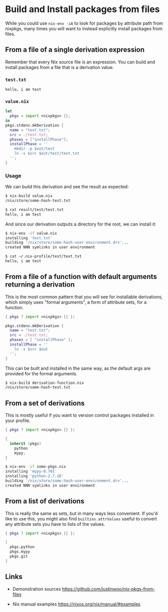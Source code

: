 # Build and Install packages from files

While you could use `nix-env -iA` to look for packages by attribute path from nixpkgs, many times you will want to instead explicitly install packages from files.

## From a file of a single derivation expression

Remember that every Nix source file is an expression. You can build and install packages from a file that is a derivation value.

### `test.txt`

```
hello, i am test
```

### `value.nix`

```nix
let
  pkgs = import <nixpkgs> {};
in
pkgs.stdenv.mkDerivation {
  name = "test.txt";
  src = ./test.txt;
  phases = ["installPhase"];
  installPhase = ''
    mkdir -p $out/test
    ln -s $src $out/test/text.txt
  '';
}
```

### Usage

We can build this derivation and see the result as expected:

```bash
$ nix-build value.nix
/nix/store/some-hash-test.txt

$ cat result/test/text.txt
hello, i am test
```

And since our derivation outputs a directory for the root, we can install it:

```bash
$ nix-env -if value.nix
installing 'test.txt'
building '/nix/store/some-hash-user-environment.drv'...
created NNN symlinks in user environment

$ cat ~/.nix-profile/test/text.txt
hello, i am test
```

## From a file of a function with default arguments returning a derivation

This is the most common pattern that you will see for installable derivations, which simply uses "formal arguments", a form of attribute sets, for a function.

```nix
{ pkgs ? import <nixpkgs> {} }:

pkgs.stdenv.mkDerivation {
  name = "test.txt";
  src = ./test.txt;
  phases = [ "installPhase" ];
  installPhase = ''
    ln -s $src $out
  '';
}
```

This can be built and installed in the same way, as the default args are provided for the formal arguments.

```bash
$ nix-build derivation-function.nix
/nix/store/some-hash-test.txt
```

## From a set of derivations

This is mostly useful if you want to version control packages installed in your profile.

```nix
{ pkgs ? import <nixpkgs> {} }:

{
  inherit (pkgs)
    python
    mypy;
}
```

```bash
$ nix-env -if some-pkgs.nix
installing 'mypy-0.701'
installing 'python-2.7.16'
building '/nix/store/some-hash-user-environment.drv'...
created NNN symlinks in user environment
```

## From a list of derivations

This is really the same as sets, but in many ways less convenient. If you'd like to use this, you might also find `builtins.attrValues` useful to convert any attribute sets you have to lists of the values.

```nix
{ pkgs ? import <nixpkgs> {} }:

[
  pkgs.python
  pkgs.mypy
  pkgs.git
]
```

## Links

* Demonstration sources <https://github.com/justinwoo/nix-pkgs-from-files>

* Nix manual examples <https://nixos.org/nix/manual/#examples>
